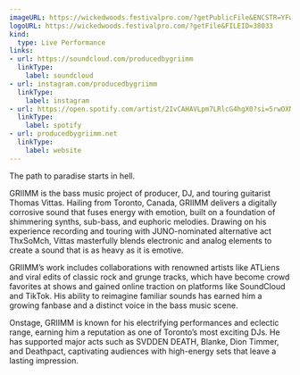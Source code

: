 ```yaml
---
imageURL: https://wickedwoods.festivalpro.com/?getPublicFile&ENCSTR=YFwqrNkjkIMvhDujeIhH
logoURL: https://wickedwoods.festivalpro.com/?getFile&FILEID=38033
kind:
  type: Live Performance
links:
- url: https://soundcloud.com/producedbygriimm
  linkType:
    label: soundcloud
- url: instagram.com/producedbygriimm
  linkType:
    label: instagram
- url: https://open.spotify.com/artist/2IvCAHAVLpm7LRlcG4hgX0?si=5rwOXNusS56v69xFur9SQQ
  linkType:
    label: spotify
- url: producedbygriimm.net
  linkType:
    label: website
---
```

The path to paradise starts in hell.

GRIIMM is the bass music project of producer, DJ, and touring guitarist Thomas Vittas. Hailing from Toronto, Canada, GRIIMM delivers a digitally corrosive sound that fuses energy with emotion, built on a foundation of shimmering synths, sub-bass, and euphoric melodies. Drawing on his experience recording and touring with JUNO-nominated alternative act ThxSoMch, Vittas masterfully blends electronic and analog elements to create a sound that is as heavy as it is emotive.

GRIIMM’s work includes collaborations with renowned artists like ATLiens and viral edits of classic rock and grunge tracks, which have become crowd favorites at shows and gained online traction on platforms like SoundCloud and TikTok. His ability to reimagine familiar sounds has earned him a growing fanbase and a distinct voice in the bass music scene.

Onstage, GRIIMM is known for his electrifying performances and eclectic range, earning him a reputation as one of Toronto’s most exciting DJs. He has supported major acts such as SVDDEN DEATH, Blanke, Dion Timmer, and Deathpact, captivating audiences with high-energy sets that leave a lasting impression.